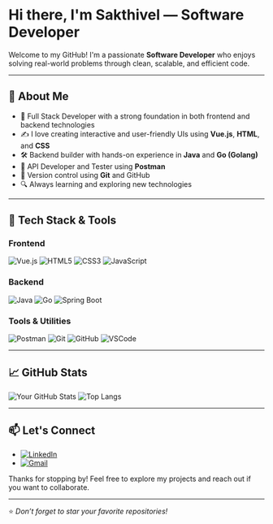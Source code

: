 # Hi there, I'm Sakthivel — Software Developer

Welcome to my GitHub! I'm a passionate **Software Developer** who enjoys solving real-world problems through clean, scalable, and efficient code.

---

## 🚀 About Me

- 🔧 Full Stack Developer with a strong foundation in both frontend and backend technologies  
- ✍️ I love creating interactive and user-friendly UIs using **Vue.js**, **HTML**, and **CSS**  
- 🛠 Backend builder with hands-on experience in **Java** and **Go (Golang)**  
- 🧪 API Developer and Tester using **Postman**  
- 📁 Version control using **Git** and GitHub  
- 🔍 Always learning and exploring new technologies

---

## 🧰 Tech Stack & Tools

### **Frontend**
![Vue.js](https://img.shields.io/badge/Vue.js-35495E?style=for-the-badge&logo=vue.js&logoColor=4FC08D)
![HTML5](https://img.shields.io/badge/HTML5-E34F26?style=for-the-badge&logo=html5&logoColor=white)
![CSS3](https://img.shields.io/badge/CSS3-1572B6?style=for-the-badge&logo=css3&logoColor=white)
![JavaScript](https://img.shields.io/badge/JavaScript-F7DF1E?style=for-the-badge&logo=javascript&logoColor=black)

### **Backend**
![Java](https://img.shields.io/badge/Java-ED8B00?style=for-the-badge&logo=openjdk&logoColor=white)
![Go](https://img.shields.io/badge/Go-00ADD8?style=for-the-badge&logo=go&logoColor=white)
![Spring Boot](https://img.shields.io/badge/Spring_Boot-6DB33F?style=for-the-badge&logo=spring-boot&logoColor=white)

### **Tools & Utilities**
![Postman](https://img.shields.io/badge/Postman-FF6C37?style=for-the-badge&logo=postman&logoColor=white)
![Git](https://img.shields.io/badge/Git-F05032?style=for-the-badge&logo=git&logoColor=white)
![GitHub](https://img.shields.io/badge/GitHub-181717?style=for-the-badge&logo=github&logoColor=white)
![VSCode](https://img.shields.io/badge/VS%20Code-007ACC?style=for-the-badge&logo=visual-studio-code&logoColor=white)

---

## 📈 GitHub Stats

![Your GitHub Stats](https://github-readme-stats.vercel.app/api?username=SakthiProgrammer&show_icons=true&theme=radical)
![Top Langs](https://github-readme-stats.vercel.app/api/top-langs/?username=SakthiProgrammer&layout=compact&theme=radical)

---

## 📫 Let's Connect

- [![LinkedIn](https://img.shields.io/badge/LinkedIn-Connect-blue?style=for-the-badge&logo=linkedin)](https://linkedin.com/in/sakthiprogrammer)
- [![Gmail](https://img.shields.io/badge/Gmail-Email-red?style=for-the-badge&logo=gmail)](mailto:sakthiveld479@gmail.com)

Thanks for stopping by! Feel free to explore my projects and reach out if you want to collaborate.

---

⭐ *Don’t forget to star your favorite repositories!*
